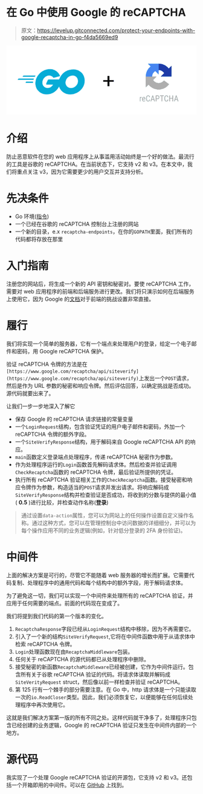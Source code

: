 # 在 Go 中使用 Google 的 reCAPTCHA

> 原文：<https://levelup.gitconnected.com/protect-your-endpoints-with-google-recaptcha-in-go-f4da5669ed9>

![](img/56a95596966f49d021871cdba84dd3fd.png)

# 介绍

防止恶意软件在您的 web 应用程序上从事滥用活动始终是一个好的做法。最流行的工具是谷歌的 reCAPTCHA。在当前状态下，它支持 v2 和 v3。在本文中，我们将重点关注 v3，因为它需要更少的用户交互并支持分析。

# 先决条件

*   Go 环境([指令](https://golang.org/doc/install))
*   一个已经在谷歌的 reCAPTCHA 控制台上注册的网站
*   一个新的目录，e.x `recaptcha-endpoints`，在你的`GOPATH`里面，我们所有的代码都将存放在那里

# 入门指南

注册您的网站后，将生成一个新的 API 密钥和秘密对。要使 reCAPTCHA 工作，需要对 web 应用程序的前端和后端服务进行更改。我们将只演示如何在后端服务上使用它，因为 Google 的[文档](https://developers.google.com/recaptcha/docs/v3?hl=nl#placement_on_your_website)对于前端的挑战设置非常直接。

# 履行

我们将实现一个简单的服务器，它有一个端点来处理用户的登录，给定一个电子邮件和密码，用 Google reCAPTCHA 保护。

验证 reCAPTCHA 令牌的方法是在`[https://www.google.com/recaptcha/api/siteverify](https://www.google.com/recaptcha/api/siteverify)`上发出一个`POST`请求，然后是作为 URL 参数的秘密和响应令牌。然后评估回答，以确定挑战是否成功。源代码就要出来了。

让我们一步一步地深入了解它

*   保存 Google 的 reCAPTCHA 请求链接的常量变量
*   一个`LoginRequest`结构，包含验证凭证的用户电子邮件和密码，外加一个 reCAPTCHA 令牌的额外字段。
*   一个`SiteVerifyResponse`结构，用于解码来自 Google reCAPTCHA API 的响应。
*   `main`函数定义登录端点处理程序，传递 reCAPTCHA 秘密作为参数。
*   作为处理程序运行的`Login`函数首先解码请求体。然后检查并验证调用`CheckRecaptcha`函数的 reCAPTCHA 令牌，最后验证所提供的凭证。
*   执行所有 reCAPTCHA 验证相关工作的`CheckRecaptcha`函数。接受秘密和响应令牌作为参数，构造适当的`POST`请求并发出请求。将响应解码成`SiteVerifyResponse`结构并检查验证是否成功，将收到的分数与提供的最小值( **0.5** )进行比较，并检查动作名称(**登录**)

> 通过设置`data-action`属性，您可以为网站上的任何操作设置自定义操作名称。通过这种方式，您可以在管理控制台中访问数据的详细细分，并可以为每个操作应用不同的业务逻辑(例如，针对低分登录的 2FA 身份验证)。

# 中间件

上面的解决方案是可行的，尽管它不能随着 web 服务器的增长而扩展。它需要代码复制、处理程序中的通用代码和每个结构中的额外字段，用于解码请求体。

为了避免这一切，我们可以实现一个中间件来处理所有的 reCAPTCHA 验证，并应用于任何需要的端点。前面的代码现在变成了。

我们将提到我们代码的第一个版本的变化。

1.  `RecaptchaResponse`字段已经从`LoginRequest`结构中移除，因为不再需要它。
2.  引入了一个新的结构`SiteVerifyRequest`,它将在中间件函数中用于从请求体中检索 reCAPTCHA 令牌。
3.  `Login`处理函数现在由`RecaptchaMiddleware`包装。
4.  任何关于 reCAPTCHA 的源代码都已从处理程序中删除。
5.  接受秘密的新函数`RecaptchaMiddleware`已经被创建，它作为中间件运行。包含所有关于谷歌 reCAPTCHA 验证的代码。将请求体读取并解码成`SiteVerityRequest` struct，然后像以前一样检查并验证 reCAPTCHA。
6.  第 125 行有一个棘手的部分需要注意。在 Go 中，http 请求体是一个只能读取一次的`io.ReadCloser`类型。因此，我们必须恢复它，以便能够在任何后续处理程序中再次使用它。

这就是我们解决方案第一版的所有不同之处。这样代码就干净多了，处理程序只包含已经创建的业务逻辑，Google 的 reCAPTCHA 验证只发生在中间件内部的一个地方。

# 源代码

我实现了一个处理 Google reCAPTCHA 验证的开源包，它支持 v2 和 v3。还包括一个开箱即用的中间件。可以在 [GitHub](https://github.com/chanioxaris/go-recaptcha) 上找到。